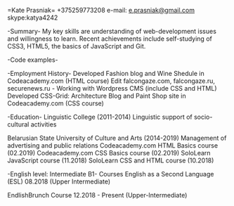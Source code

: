=Kate Prasniak=
+375259773208 e-mail: e.prasniak@gmail.com skype:katya4242

-Summary-
My key skills are understanding of web-development issues and willingness to learn. Recent achievements include self-studying of CSS3, HTML5, the basics of JavaScript and Git.

-Code examples-
<!DOCTYPE html>
<html>
  	  <head>
	    <meta charset="utf-8">
	    <title>Savory</title>
	    <link rel="stylesheet" type="text/css" href="reset.css" />
	    <link rel="stylesheet" type="text/css" href="style.css" />
	    <link href="https://fonts.googleapis.com/css?family=Poppins:400,600" rel="stylesheet">
	    <link href="https://fonts.googleapis.com/css?family=Work+Sans" rel="stylesheet">
  	  </head>
-Employment History-
Developed Fashion blog and Wine Shedule in Codeacademy.com (HTML course)
Edit falcongaze.com, falcongaze.ru, securenews.ru - Working with Wordpress CMS (include CSS and HTML)
Developed CSS-Grid: Architecture Blog and Paint Shop site in Codeacademy.com (CSS course)

-Education-
Linguistic College (2011-2014)
Linguistic support of socio-cultural activities

Belarusian State University of Culture and Arts (2014-2019)
Management of advertising and public relations
Codeacademy.com HTML Basics course (02.2019)
Codeacademy.com CSS Basics course (02.2019)
SoloLearn JavaScript course (11.2018)
SoloLearn CSS and HTML course (10.2018)

-English level: Intermediate B1-
Courses
English as a Second Language (ESL) 08.2018 (Upper Intermediate)

EndlishBrunch Course 12.2018 - Present (Upper-Intermediate)
